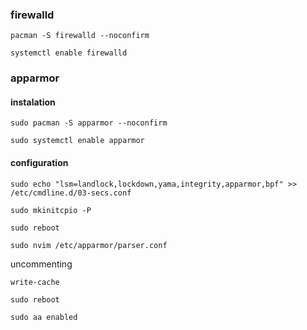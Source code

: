 ### firewalld

```
pacman -S firewalld --noconfirm
```

```
systemctl enable firewalld
```
### apparmor
#### instalation
```
sudo pacman -S apparmor --noconfirm
```
```
sudo systemctl enable apparmor
```
#### configuration
```
sudo echo "lsm=landlock,lockdown,yama,integrity,apparmor,bpf" >> /etc/cmdline.d/03-secs.conf
```
```
sudo mkinitcpio -P
```
```
sudo reboot
```
```
sudo nvim /etc/apparmor/parser.conf
```
uncommenting
```
write-cache
```
```
sudo reboot
```
```
sudo aa enabled
```
